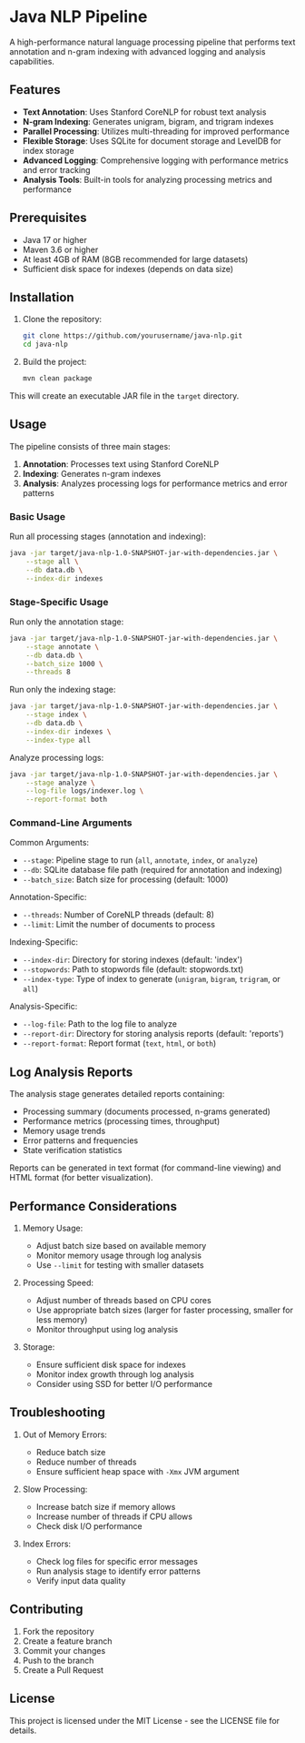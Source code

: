 # Java NLP Pipeline

A high-performance natural language processing pipeline that performs text annotation and n-gram indexing with advanced logging and analysis capabilities.

## Features

- **Text Annotation**: Uses Stanford CoreNLP for robust text analysis
- **N-gram Indexing**: Generates unigram, bigram, and trigram indexes
- **Parallel Processing**: Utilizes multi-threading for improved performance
- **Flexible Storage**: Uses SQLite for document storage and LevelDB for index storage
- **Advanced Logging**: Comprehensive logging with performance metrics and error tracking
- **Analysis Tools**: Built-in tools for analyzing processing metrics and performance

## Prerequisites

- Java 17 or higher
- Maven 3.6 or higher
- At least 4GB of RAM (8GB recommended for large datasets)
- Sufficient disk space for indexes (depends on data size)

## Installation

1. Clone the repository:

   ```bash
   git clone https://github.com/yourusername/java-nlp.git
   cd java-nlp
   ```

2. Build the project:
   ```bash
   mvn clean package
   ```

This will create an executable JAR file in the `target` directory.

## Usage

The pipeline consists of three main stages:

1. **Annotation**: Processes text using Stanford CoreNLP
2. **Indexing**: Generates n-gram indexes
3. **Analysis**: Analyzes processing logs for performance metrics and error patterns

### Basic Usage

Run all processing stages (annotation and indexing):

```bash
java -jar target/java-nlp-1.0-SNAPSHOT-jar-with-dependencies.jar \
    --stage all \
    --db data.db \
    --index-dir indexes
```

### Stage-Specific Usage

Run only the annotation stage:

```bash
java -jar target/java-nlp-1.0-SNAPSHOT-jar-with-dependencies.jar \
    --stage annotate \
    --db data.db \
    --batch_size 1000 \
    --threads 8
```

Run only the indexing stage:

```bash
java -jar target/java-nlp-1.0-SNAPSHOT-jar-with-dependencies.jar \
    --stage index \
    --db data.db \
    --index-dir indexes \
    --index-type all
```

Analyze processing logs:

```bash
java -jar target/java-nlp-1.0-SNAPSHOT-jar-with-dependencies.jar \
    --stage analyze \
    --log-file logs/indexer.log \
    --report-format both
```

### Command-Line Arguments

Common Arguments:

- `--stage`: Pipeline stage to run (`all`, `annotate`, `index`, or `analyze`)
- `--db`: SQLite database file path (required for annotation and indexing)
- `--batch_size`: Batch size for processing (default: 1000)

Annotation-Specific:

- `--threads`: Number of CoreNLP threads (default: 8)
- `--limit`: Limit the number of documents to process

Indexing-Specific:

- `--index-dir`: Directory for storing indexes (default: 'index')
- `--stopwords`: Path to stopwords file (default: stopwords.txt)
- `--index-type`: Type of index to generate (`unigram`, `bigram`, `trigram`, or `all`)

Analysis-Specific:

- `--log-file`: Path to the log file to analyze
- `--report-dir`: Directory for storing analysis reports (default: 'reports')
- `--report-format`: Report format (`text`, `html`, or `both`)

## Log Analysis Reports

The analysis stage generates detailed reports containing:

- Processing summary (documents processed, n-grams generated)
- Performance metrics (processing times, throughput)
- Memory usage trends
- Error patterns and frequencies
- State verification statistics

Reports can be generated in text format (for command-line viewing) and HTML format (for better visualization).

## Performance Considerations

1. Memory Usage:

   - Adjust batch size based on available memory
   - Monitor memory usage through log analysis
   - Use `--limit` for testing with smaller datasets

2. Processing Speed:

   - Adjust number of threads based on CPU cores
   - Use appropriate batch sizes (larger for faster processing, smaller for less memory)
   - Monitor throughput using log analysis

3. Storage:
   - Ensure sufficient disk space for indexes
   - Monitor index growth through log analysis
   - Consider using SSD for better I/O performance

## Troubleshooting

1. Out of Memory Errors:

   - Reduce batch size
   - Reduce number of threads
   - Ensure sufficient heap space with `-Xmx` JVM argument

2. Slow Processing:

   - Increase batch size if memory allows
   - Increase number of threads if CPU allows
   - Check disk I/O performance

3. Index Errors:
   - Check log files for specific error messages
   - Run analysis stage to identify error patterns
   - Verify input data quality

## Contributing

1. Fork the repository
2. Create a feature branch
3. Commit your changes
4. Push to the branch
5. Create a Pull Request

## License

This project is licensed under the MIT License - see the LICENSE file for details.
